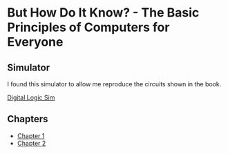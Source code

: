 # But How Do It Know? - The Basic Principles of Computers for Everyone

## Simulator

I found this simulator to allow me reproduce the circuits shown in the book.

[Digital Logic Sim](https://github.com/SebLague/Digital-Logic-Sim)

## Chapters

- [Chapter 1](./Chapter_1.md)
- [Chapter 2](./Chapter_2.md)
